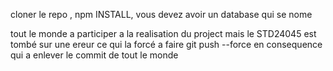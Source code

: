 cloner le repo , npm INSTALL, vous devez avoir un database qui se nome

tout le monde a participer a la realisation du project mais 
le STD24045 est tombé sur une ereur ce qui 
la forcé a faire git push --force 
en consequence qui a enlever le commit de tout le monde
